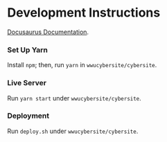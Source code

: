 # Development Instructions

[Docusaurus Documentation](https://docusaurus.io/).

### Set Up Yarn
Install `npm`; then, run `yarn` in `wwucybersite/cybersite`.

### Live Server
Run `yarn start` under `wwucybersite/cybersite`.

### Deployment
Run `deploy.sh` under `wwucybersite/cybersite`.